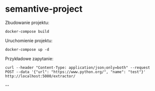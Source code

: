 # semantive-project

Zbudowanie projektu:

```
docker-compose build
```

Uruchomienie projektu:
```
docker-compose up -d
```
Przykładowe zapytanie:
```
curl --header "Content-Type: application/json;only=both" --request POST --data '{"url": "https://www.python.org/", "name": "test"}' http://localhost:5000/extractor/
```


  
--

